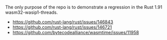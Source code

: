 The only purpose of the repo is to demonstrate a regression in the Rust 1.91 wasm32-wasip1-threads.
- https://github.com/rust-lang/rust/issues/146843
- https://github.com/rust-lang/rust/issues/146721
- https://github.com/bytecodealliance/wasmtime/issues/11958
